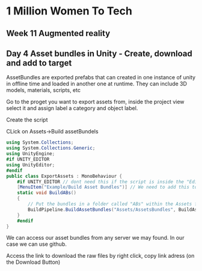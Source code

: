 
# 1 Million Women To Tech 

## Week 11 Augmented reality

## Day 4 Asset bundles in Unity - Create, download and add to target

AssetBundles are exported prefabs that can created in one instance of unity in offline time and loaded in another one at runtime. They can include 3D models, materials, scripts, etc


Go to the proget you want to export assets from,  inside the project view select it and assign label a category and object label.


Create the script

CLick on Assets->Build assetBundels 

```csharp
using System.Collections;
using System.Collections.Generic;
using UnityEngine;
#if UNITY_EDITOR
using UnityEditor;
#endif
public class ExportAssets : MonoBehaviour {
	#if UNITY_EDITOR // dont need this if the script is inside the "Editor" folder
	[MenuItem("Example/Build Asset Bundles")] // We need to add this to the menu.
	static void BuildABs()
	{
		// Put the bundles in a folder called "ABs" within the Assets folder.
		BuildPipeline.BuildAssetBundles("Assets/AssetsBundles", BuildAssetBundleOptions.None, BuildTarget.Android);
	}
	#endif
}
```
We can access our asset bundles from any server we may found. In our case we can use github.

Access the link to download the raw files by right click, copy link adress (on the Download Button)









